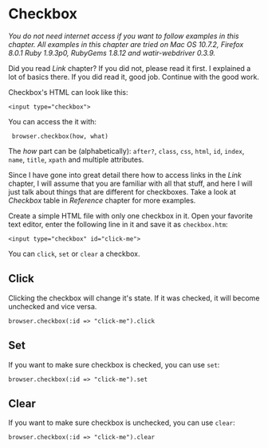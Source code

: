 # Checkbox

*You do not need internet access if you want to follow examples in this chapter. All examples in this chapter are tried on Mac OS 10.7.2, Firefox 8.0.1 Ruby 1.9.3p0, RubyGems 1.8.12 and watir-webdriver 0.3.9.*

Did you read *Link* chapter? If you did not, please read it first. I explained a lot of basics there. If you did read it, good job. Continue with the good work.

Checkbox's HTML can look like this:

    <input type="checkbox">

You can access the it with:

     browser.checkbox(how, what)

The *how* part can be (alphabetically): `after?`, `class`, `css`, `html`, `id`, `index`, `name`, `title`, `xpath` and multiple attributes.

Since I have gone into great detail there how to access links in the *Link* chapter, I will assume that you are familiar with all that stuff, and here I will just talk about things that are different for checkboxes. Take a look at *Checkbox* table in *Reference* chapter for more examples.

Create a simple HTML file with only one checkbox in it. Open your favorite text editor, enter the following line in it and save it as `checkbox.htm`:

    <input type="checkbox" id="click-me">

You can `click`, `set` or `clear` a checkbox.

## Click

Clicking the checkbox will change it's state. If it was checked, it will become unchecked and vice versa.

    browser.checkbox(:id => "click-me").click

## Set

If you want to make sure checkbox is checked, you can use `set`:

    browser.checkbox(:id => "click-me").set

## Clear

If you want to make sure checkbox is unchecked, you can use `clear`:

    browser.checkbox(:id => "click-me").clear



